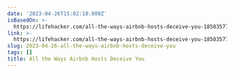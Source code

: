 ```yaml
---
date: '2023-04-26T15:02:10.000Z'
isBasedOn: >-
  https://lifehacker.com/all-the-ways-airbnb-hosts-deceive-you-1850357710?utm_source=pocket-newtab
link: >-
  https://lifehacker.com/all-the-ways-airbnb-hosts-deceive-you-1850357710?utm_source=pocket-newtab
slug: 2023-04-26-all-the-ways-airbnb-hosts-deceive-you
tags: []
title: All the Ways Airbnb Hosts Deceive You
---
```


